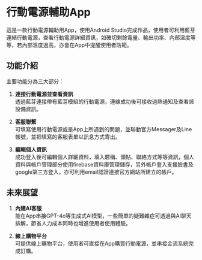 # 行動電源輔助App

這是一款行動電源輔助用App，使用Android Studio完成作品，使用者可利用藍芽連結行動電源，查看行動電源詳細資訊，如確切剩餘電量、輸出功率、內部溫度等等，若內部溫度過高，亦會在App中提醒使用者防範。

## 功能介紹

主要功能分為三大部分：

1. **連接行動電源並查看資訊**  
   透過藍芽連接帶有藍芽模組的行動電源，連線成功後可接收過熱通知及查看該設備資訊。

2. **客服聯繫**  
   可填寫使用行動電源或是App上所遇到的問題，並聯動官方Messager及Line帳號，並把填寫的客服表單以訊息方式寄出。

3. **編輯個人資訊**  
   成功登入後可編輯個人詳細資料，填入暱稱、頭貼、聯絡方式等等資訊，個人資料與帳戶管理部分使用firebase資料庫管理儲存，另外帳戶登入支援臉書及google第三方登入，亦可利用email認證連接官方網站所建立的帳戶。

## 未來展望

1. **內建AI客服**  
   能在App串接GPT-4o等生成式AI模型，一些簡單的疑難雜症可透過與AI聊天排解，節省人力成本同時也增進使用者使用體驗。

2. **線上購物平台**  
   可提供線上購物平台，使用者可直接在App購買行動電源，並串接金流系統完成訂購。

